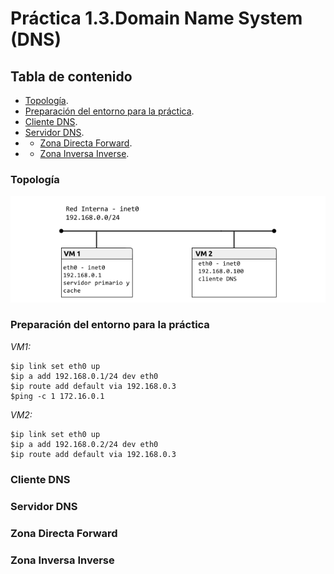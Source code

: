 # Práctica 1.3.Domain Name System (DNS)

## Tabla de contenido
- [Topología](#topología).
- [Preparación del entorno para la práctica](#preparación-del-entorno-para-la-práctica).
- [Cliente DNS](#cliente-dns).
- [Servidor DNS](#servidor-dns).
- - [Zona Directa Forward](#zona-directa-forward).
- - [Zona Inversa Inverse](#zona-inversa-inverse).

### Topología
![topología](topologia.png)

### Preparación del entorno para la práctica

*VM1:*
<pre>
<code>$ip link set eth0 up
$ip a add 192.168.0.1/24 dev eth0
$ip route add default via 192.168.0.3
$ping -c 1 172.16.0.1
</code></pre>
*VM2:*
<pre>
<code>$ip link set eth0 up
$ip a add 192.168.0.2/24 dev eth0
$ip route add default via 192.168.0.3
</code></pre>

### Cliente DNS

### Servidor DNS

### Zona Directa Forward

### Zona Inversa Inverse
